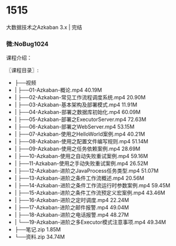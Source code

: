 # 1515
大数据技术之Azkaban 3.x | 完结
### 微:NoBug1024 


课程介绍：

〖课程目录〗:


- ├──视频  
- |   ├──01-Azkaban-概论.mp4  40.19M
- |   ├──02-Azkaban-常见工作流程调度系统.mp4  20.90M
- |   ├──03-Azkaban-基本架构及部署模式.mp4  11.91M
- |   ├──04-Azkaban-部署之数据库初始化.mp4  60.09M
- |   ├──05-Azkaban-部署之ExecutorServer.mp4  72.63M
- |   ├──06-Azkaban-部署之WebServer.mp4  53.15M
- |   ├──07-Azkaban-使用之HelloWorld案例.mp4  40.21M
- |   ├──08-Azkaban-使用之配置文件编写规则.mp4  51.14M
- |   ├──09-Azkaban-使用之任务依赖案例.mp4  28.69M
- |   ├──10-Azkaban-使用之自动失败重试案例.mp4  59.16M
- |   ├──11-Azkaban-使用之手动失败重试案例.mp4  26.52M
- |   ├──12-Azkaban-进阶之JavaProcess任务类型.mp4  51.07M
- |   ├──13-Azkaban-进阶之条件工作流概述.mp4  20.56M
- |   ├──14-Azkaban-进阶之条件工作流运行时参数案例.mp4  59.45M
- |   ├──15-Azkaban-进阶之条件工作流预定义宏案例.mp4  43.46M
- |   ├──16-Azkaban-进阶之定时调度.mp4  22.24M
- |   ├──17-Azkaban-进阶之邮件报警.mp4  49.04M
- |   ├──18-Azkaban-进阶之电话报警.mp4  48.27M
- |   └──19-Azkaban-进阶之多Executor模式注意事项.mp4  49.34M
- ├──笔记.zip  1.85M
- └──资料.zip  34.74M
